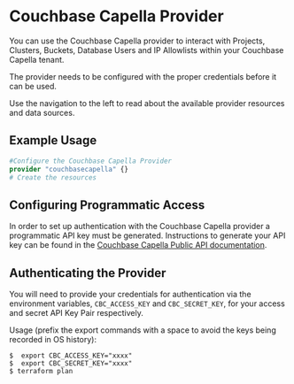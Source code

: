 # Couchbase Capella Provider

You can use the Couchbase Capella provider to interact with Projects, Clusters, Buckets, Database Users and IP Allowlists within your Couchbase Capella tenant.

The provider needs to be configured with the proper credentials before it can be used.

Use the navigation to the left to read about the available provider resources and data sources.

## Example Usage

```terraform
#Configure the Couchbase Capella Provider
provider "couchbasecapella" {}
# Create the resources
```

## Configuring Programmatic Access

In order to set up authentication with the Couchbase Capella provider a programmatic API key must be generated. Instructions to generate your API key can be found in the [Couchbase Capella Public API documentation](https://docs.couchbase.com/cloud/public-api-guide/using-cloud-public-api.html).

## Authenticating the Provider

You will need to provide your credentials for authentication via the environment variables,
`CBC_ACCESS_KEY` and `CBC_SECRET_KEY`,
for your access and secret API Key Pair respectively.

Usage (prefix the export commands with a space to avoid the keys being recorded in OS history):

```shell
$  export CBC_ACCESS_KEY="xxxx"
$  export CBC_SECRET_KEY="xxxx"
$ terraform plan
```

<!-- ## Argument Reference

- List any arguments for the provider block. -->
